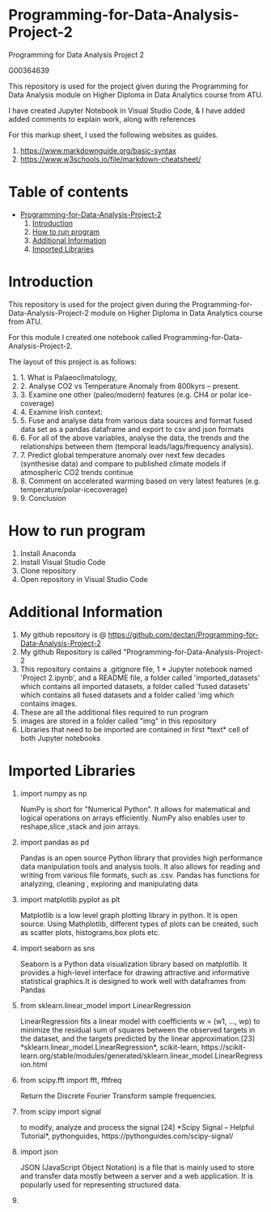 # Programming-for-Data-Analysis-Project-2
Programming for Data Analysis Project 2


<p>G00364639</p>
<p>This repository is used for the project given during the Programming for Data Analysis module on Higher Diploma in Data Analytics course from ATU.</p>

<p>I have created Jupyter Notebook in Visual Studio Code, & I have added added comments to explain work, along with references<br>

<p>For this markup sheet, I used the following websites as guides.<br>

<ol>
<li><a href="#">https://www.markdownguide.org/basic-syntax</a></li>
<li><a href="#">https://www.w3schools.io/file/markdown-cheatsheet/</a></li></p>
</ol>

# **Table of contents**
* [Programming-for-Data-Analysis-Project-2](Programming-for-Data-Analysis-Project-2)
    1. [Introduction](#Introduction)
    2. [How to run program](#How-to-run-program)
    3. [Additional Information](#Additional-Information)
    4. [Imported Libraries](#Imported-Libraries)

# Introduction #

<p>This repository is used for the project given during the Programming-for-Data-Analysis-Project-2 module on Higher Diploma in Data Analytics course from ATU.</p>

<p>For this module I created one notebook called Programming-for-Data-Analysis-Project-2.</p>

<p>
The layout of this project is as follows:</p>

<ol>
<li> 1. What is Palaeoclimatology, </li>
<li> 2. Analyse CO2 vs Temperature Anomaly from 800kyrs – present. </li>
<li> 3. Examine one other (paleo/modern) features (e.g. CH4 or polar ice-coverage) </li>
<li> 4. Examine Irish context: </li>
<li> 5. Fuse and analyse data from various data sources and format fused data set as a pandas dataframe and export to csv and json formats  </li> 
<li> 6. For all of the above variables, analyse the data, the trends and the relationships between them (temporal leads/lags/frequency analysis).  </li> 
<li> 7. Predict global temperature anomaly over next few decades (synthesise data) and compare to published climate models if atmospheric CO2 trends continue   </li>
<li> 8. Comment on accelerated warming based on very latest features (e.g. temperature/polar-icecoverage) </li>
<li> 9. Conclusion </li>
</ol>
</p>

# How to run program #
<ol>
<li> Install Anaconda </li>
<li> Install Visual Studio Code </li>   
<li> Clone repository </li> 
<li> Open repository in Visual Studio Code </li>
</ol>

# Additional Information #
<ol>
<li> My github repository is @ <a href="#">https://github.com/dectan/Programming-for-Data-Analysis-Project-2</a></li>
<li> My github Repository is called "Programming-for-Data-Analysis-Project-2</li>
<li> This repository contains a .gitignore file, 1 *  Jupyter notebook named 'Project 2.ipynb', and a README file, a folder called 'imported_datasets' which contains all imported datasets, a folder called 'fused datasets' which contains all fused datasets and a folder called 'img which contains images. </li>    
<li> These are all the additional files required to run program </li>
<li> images are stored in a folder called "img" in this repository </li>
<li> Libraries that need to be imported are contained in first *text* cell of both Jupyter notebooks </li> 
</ol>

# Imported Libraries #
<ol>
<li>import numpy as np</li>
<p> NumPy is short for "Numerical Python". It allows for matematical and logical operations on arrays efficiently. NumPy also enables user to reshape,slice ,stack and join arrays.</p>
<li>import pandas as pd</li>
<p>Pandas is an open source Python library that provides high performance data manipulation tools and analysis tools. It also allows for reading and writing from various file formats, such as .csv. Pandas has functions for analyzing, cleaning , exploring and manipulating data</p>
<li>import matplotlib.pyplot as plt</li>
<p>Matplotlib is a low level graph plotting library in python. It is open source. Using Mathplotlib, different types of plots can be created, such as scatter plots, histograms,box plots etc.</p>
<li>import seaborn as sns</li>
<p>Seaborn is a Python data visualization library based on matplotlib. It provides a high-level interface for drawing attractive and informative statistical graphics.It is designed to work well with dataframes from Pandas</p>
<li>from sklearn.linear_model import LinearRegression</li>
<p>LinearRegression fits a linear model with coefficients w = (w1, …, wp) to minimize the residual sum of squares between the observed targets in the dataset, and the targets predicted by the linear approximation.[23] *sklearn.linear_model.LinearRegression*, scikit-learn, https://scikit-learn.org/stable/modules/generated/sklearn.linear_model.LinearRegression.html</p>
<li>from scipy.fft import fft, fftfreq</li>
<p>Return the Discrete Fourier Transform sample frequencies.</p>
<li>from scipy import signal</li>
<p>to modify, analyze and process the signal [24] *Scipy Signal – Helpful Tutorial*, pythonguides, https://pythonguides.com/scipy-signal/</p> 
<li>import json</li>
<p> JSON  (JavaScript Object Notation) is a file that is mainly used to store and transfer data mostly between a server and a web application. It is popularly used for representing structured data.</p> 
<li></li>
<p></p> 
</ol>
